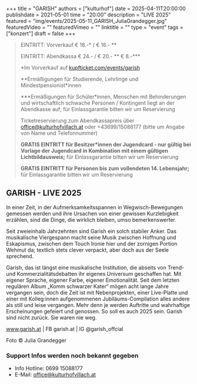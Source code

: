 +++
title = "GARISH"
authors = ["kulturhof"]
date = 2025-04-11T20:00:00
publishdate = 2021-05-01
time = "20:00"
description = "LIVE 2025"
featured = "img/events/2025-05-11_GARISH_JuliaGrandegger.jpg"
featuredVideo = ""
featuredVimeo = ""
linktitle = ""
type = "event"
tags = ["konzert"]
draft = false
+++

> EINTRITT: Vorverkauf € 18.-\* / € 16.- \*\*
> 
> EINTRITT: Abendkassa € 24.- / € 20.- \*\* € 8.-\*\*\*
>
> \*Im Vorverkauf auf [kupfticket.com/events/garish](https://kupfticket.com/events/garish)
>
> \*\*Ermäßigungen für Studierende, Lehrlinge und Mindestpensionist\*innen
> 
> \*\*\*Ermäßigungen für Schüler\*innen, Menschen mit Behinderungen und wirtschaftlich schwache Personen / Kontingent liegt an der Abendkasse auf; für Einlassgarantie bitten wir um Reservierung
>
> Ticketreservierung zum Abendkassapreis über office@kulturhofvillach.at oder +43699/15088177 (bitte um Angabe von Name und Telefonnummer)
>
> **GRATIS EINTRITT für Besitzer\*innen der Jugendcard - nur gültig bei Vorlage der Jugendcard in Kombination mit einem gültigen Lichtbildausweis;** für Einlassgarantie bitten wir um Reservierung
>
> **GRATIS EINTRITT für Personen bis zum vollendeten 14. Lebensjahr;** für Einlassgarantie bitten wir um Reservierung

## GARISH - LIVE 2025

In einer Zeit, in der Aufmerksamkeitsspannen in Wegwisch-Bewegungen gemessen werden und ihre Ursachen von einer gewissen Kurzlebigkeit erzählen, sind die Dinge, die wirklich bleiben, umso bemerkenswerter.

Seit zweieinhalb Jahrzehnten sind Garish ein solch stabiler Anker. Das musikalische Viergespann macht seine Musik zwischen Hoffnung und Eskapismus, zwischen dem Touch Ironie hier und der zornigen Portion Wehmut da; textlich stets clever verpackt, aber doch aus der Seele sprechend.

Garish, das ist längst eine musikalische Institution, die abseits von Trend- und Kommerzialitätsdebatten ihr eigenes Universum geschaffen hat. Mit eigener Sprache, eigener Farbe, eigener Emotionalität. Seit dem letzten regulären Album „Komm schwarzer Kater“ mögen acht lange Jahre vergangen sein, doch die Zeit ist mit Nebenprojekten, einer Live-Platte und einer mit Kolleg:innen aufgenommenen Jubiläums-Compilation alles andere als still und leise vergangen. Mehr denn je werden Auftritte und wahrhaftige Erscheinungen gefeiert und genossen. So soll es auch 2025 sein. Garish sind nicht zurück. Sie waren nie weg.

www.garish.at | FB garish.at | IG @garish_offcial

Foto © Julia Grandegger

### Support Infos werden noch bekannt gegeben


- Info Hotline: 0699 15088177 
- E-Mail: office@kulturhofvillach.at
